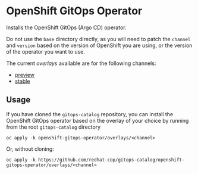 # OpenShift GitOps Operator

Installs the OpenShift GitOps (Argo CD) operator.

Do not use the `base` directory directly, as you will need to patch the `channel` and `version` based on the version of OpenShift you are using, or the version of the operator you want to use.

The current *overlays* available are for the following channels:
* [preview](overlays/preview)
* [stable](overlays/stable)

## Usage

If you have cloned the `gitops-catalog` repository, you can install the OpenShift GitOps operator based on the overlay of your choice by running from the root `gitops-catalog` directory

```
oc apply -k openshift-gitops-operator/overlays/<channel>
```

Or, without cloning:

```
oc apply -k https://github.com/redhat-cop/gitops-catalog/openshift-gitops-operator/overlays/<channel>
```
